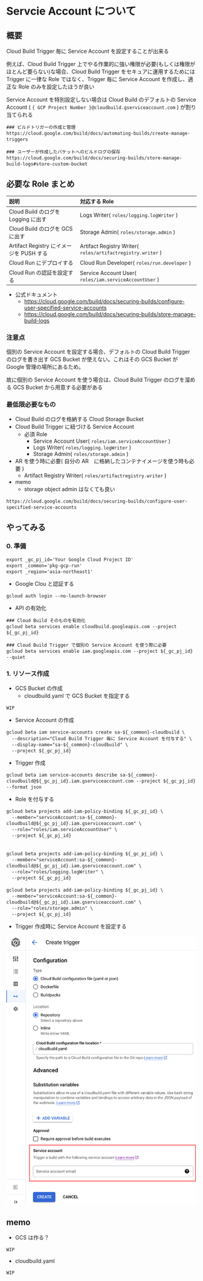 # Servcie Account について

## 概要

Cloud Build Trigger 毎に Service Account を設定することが出来る

例えば、Cloud Build Trigger 上でやる作業的に強い権限が必要(もしくは権限がほとんど要らない)な場合、Cloud Build Trigger をセキュアに運用するためには Trigger に一律な Role ではなく、Trigger 毎に Service Account を作成し、適正な Role のみを設定したほうが良い

Service Account を特別設定しない場合は Cloud Build のデフォルトの Service Account ( `{ GCP Project Number }@cloudbuild.gserviceaccount.com` ) が割り当てられる

```
### ビルドトリガーの作成と管理
https://cloud.google.com/build/docs/automating-builds/create-manage-triggers

### ユーザーが作成したバケットへのビルドログの保存
https://cloud.google.com/build/docs/securing-builds/store-manage-build-logs#store-custom-bucket
```

## 必要な Role まとめ

説明 | 対応する Role
:- | :-
Cloud Build のログを Logging に出す | Logs Writer( `roles/logging.logWriter` )
Cloud Build のログを GCS に出す | Storage Admin( `roles/storage.admin` )
Artifact Registry にイメージを PUSH する | Artifact Registry Writer( `roles/artifactregistry.writer` )
Cloud Run にデプロイする | Cloud Run Developer( `roles/run.developer` )
Cloud Run の認証を設定する | Service Account User( `roles/iam.serviceAccountUser` )

+ 公式ドキュメント
  + https://cloud.google.com/build/docs/securing-builds/configure-user-specified-service-accounts
  + https://cloud.google.com/build/docs/securing-builds/store-manage-build-logs

### 注意点

個別の Service Account を設定する場合、デフォルトの Cloud Build Trigger のログを書き出す GCS Bucket が使えない。これはその GCS Bucket が Google 管理の場所にあるため。

故に個別の Service Account を使う場合は、Cloud Build Trigger のログを溜める GCS Bucket から用意する必要がある

### 最低限必要なもの

+ Cloud Build のログを格納する Cloud Storage Bucket
+ Cloud Build Trigger に紐づける Service Account
  + 必須 Role
    + Service Account User( `roles/iam.serviceAccountUser` ) 
    + Logs Writer( `roles/logging.logWriter` )
    + Storage Admin( `roles/storage.admin` )
+ AR を使う時に必要( 自分の AR　に格納したコンテナイメージを使う時も必要 )
  + Artifact Registry Writer( `roles/artifactregistry.writer` )
+ memo
  + storage object admin はなくても良い


```
https://cloud.google.com/build/docs/securing-builds/configure-user-specified-service-accounts
```


## やってみる

### 0. 準備

```
export _gc_pj_id='Your Google Cloud Project ID'
export _common='pkg-gcp-run'
export _region='asia-northeast1'
```

+ Google Clou と認証する

```
gcloud auth login --no-launch-browser
```

+ API の有効化

```
### Cloud Build そのものを有効化
gcloud beta services enable cloudbuild.googleapis.com --project ${_gc_pj_id}

### Cloud Build Trigger で個別の Service Account を使う際に必要
gcloud beta services enable iam.googleapis.com --project ${_gc_pj_id} --quiet
```

### 1. リソース作成

+ GCS Bucket の作成
  + cloudbuild.yaml で GCS Bucket を指定する

```
WIP
```

+ Service Account の作成

```
gcloud beta iam service-accounts create sa-${_common}-cloudbuild \
  --description="Cloud Build Trigger 毎に Service Account を付与する" \
  --display-name="sa-${_common}-cloudbuild" \
  --project ${_gc_pj_id}
```

+ Trigger 作成

```
gcloud beta iam service-accounts describe sa-${_common}-cloudbuild@${_gc_pj_id}.iam.gserviceaccount.com --project ${_gc_pj_id} --format json
```

+ Role を付与する

```
gcloud beta projects add-iam-policy-binding ${_gc_pj_id} \
  --member="serviceAccount:sa-${_common}-cloudbuild@${_gc_pj_id}.iam.gserviceaccount.com" \
  --role="roles/iam.serviceAccountUser" \
  --project ${_gc_pj_id}


gcloud beta projects add-iam-policy-binding ${_gc_pj_id} \
  --member="serviceAccount:sa-${_common}-cloudbuild@${_gc_pj_id}.iam.gserviceaccount.com" \
  --role="roles/logging.logWriter" \
  --project ${_gc_pj_id}

gcloud beta projects add-iam-policy-binding ${_gc_pj_id} \
  --member="serviceAccount:sa-${_common}-cloudbuild@${_gc_pj_id}.iam.gserviceaccount.com" \
  --role="roles/storage.admin" \
  --project ${_gc_pj_id}
```

+ Trigger 作成時に Service Account を設定する

![](./01.png)

## memo

+ GCS は作る？

```
WIP
```


+ cloudbuild.yaml

```
WIP
```

